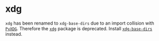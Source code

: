 # xdg

`xdg` has been renamed to `xdg-base-dirs` due to an import collision with
[`PyXDG`](https://pypi.org/project/pyxdg/). Therefore the
[`xdg`](https://pypi.org/project/xdg/) package is deprecated. Install
[`xdg-base-dirs`](https://pypi.org/project/xdg-base-dirs/) instead.
